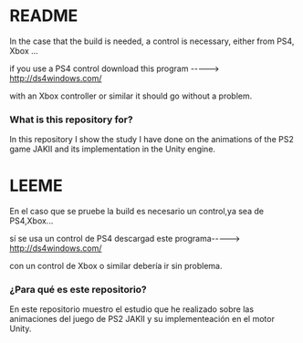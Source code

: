 # README #

In the case that the build is needed, a control is necessary, either from PS4, Xbox ...

if you use a PS4 control download this program -----> http://ds4windows.com/

with an Xbox controller or similar it should go without a problem.

### What is this repository for? ###

In this repository I show the study I have done on the animations of the PS2 game JAKII
and its implementation in the Unity engine.

# LEEME #

En el caso que se pruebe la build es necesario un control,ya sea de PS4,Xbox...

sí se usa un control de PS4 descargad este programa----->   http://ds4windows.com/

con un control de Xbox o similar debería ir sin problema.

### ¿Para qué es este repositorio? ###
En este repositorio muestro el estudio que he realizado sobre las animaciones del juego de PS2 JAKII
y su implementeación en el motor Unity.
